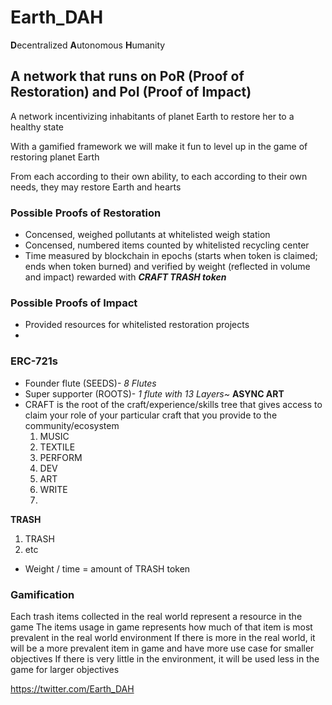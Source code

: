 # Earth_DAH
**D**ecentralized **A**utonomous **H**umanity
## A network that runs on **P**o**R** (**P**roof of **R**estoration) and **P**o**I** (**P**roof of **I**mpact)

A network incentivizing inhabitants of planet Earth to restore her to a healthy state

With a gamified framework we will make it fun to level up in the game of restoring planet Earth

From each according to their own ability, to each according to their own needs, they may restore Earth and hearts

### Possible **P**roofs of **R**estoration
* Concensed, weighed pollutants at whitelisted weigh station
* Concensed, numbered items counted by whitelisted recycling center
* Time measured by blockchain in epochs (starts when token is claimed; ends when token burned) and verified by weight (reflected in volume and impact) rewarded with ***CRAFT TRASH token***
 
### Possible **P**roofs of **I**mpact
* Provided resources for whitelisted restoration projects
* 

### ERC-721s

- Founder flute (SEEDS)- *8 Flutes*
- Super supporter (ROOTS)- *1 flute with 13 Layers~* **ASYNC ART**
- CRAFT is the root of the craft/experience/skills tree that gives access to claim your role of your particular craft that you provide to the community/ecosystem
  1. MUSIC
  2. TEXTILE
  3. PERFORM
  4. DEV
  5. ART
  6. WRITE
  7. 

**TRASH**
 1. TRASH
 2. etc
- Weight / time = amount of TRASH token

### Gamification

Each trash items collected in the real world represent a resource in the game 
The items usage in game represents how much of that item is most prevalent in the real world environment
If there is more in the real world, it will be a more prevalent item in game and have more use case for smaller objectives
If there is very little in the environment, it will be used less in the game for larger objectives


https://twitter.com/Earth_DAH
